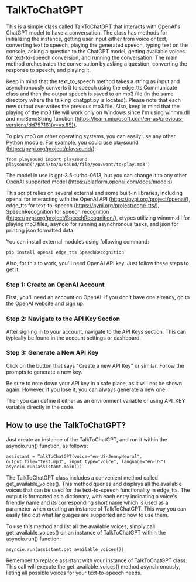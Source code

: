 # TalkToChatGPT

This is a simple class called TalkToChatGPT that interacts with OpenAI's ChatGPT model to have a conversation. The class has methods for initializing the instance, getting user input either from voice or text, converting text to speech, playing the generated speech, typing text on the console, asking a question to the ChatGPT model, getting available voices for text-to-speech conversion, and running the conversation. The main method orchestrates the conversation by asking a question, converting the response to speech, and playing it. 

Keep in mind that the text_to_speech method takes a string as input and asynchronously converts it to speech using the edge_tts.Communicate class and then the output speech is saved to an mp3 file (in the same directory where the talking_chatgpt.py is located). Please note that each new output overwrites the previous mp3 file. Also, keep in mind that the playing of the mp3 file will work only on Windows since I'm using winmm.dll and mciSendString function (https://learn.microsoft.com/en-us/previous-versions/dd757161(v=vs.85)). 

To play mp3 on other operating systems, you can easily use any other Python module. For example, you could use playsound (https://pypi.org/project/playsound/):
```
from playsound import playsound
playsound('/path/to/a/sound/file/you/want/to/play.mp3')
```

The model in use is gpt-3.5-turbo-0613, but you can change it to any other OpenAI supported model (https://platform.openai.com/docs/models).

This script relies on several external and some built-in libraries, including openai for interacting with the OpenAI API (https://pypi.org/project/openai/), edge_tts for text-to-speech (https://pypi.org/project/edge-tts/), SpeechRecognition for speech recognition (https://pypi.org/project/SpeechRecognition/), ctypes utilizing winmm.dll for playing mp3 files, asyncio for running asynchronous tasks, and json for printing json formatted data. 

You can install external modules using following command:

```
pip install openai edge_tts SpeechRecognition
```

Also, for this to work, you'll need OpenAI API key. Just follow these steps to get it:

### Step 1: Create an OpenAI Account

First, you'll need an account on OpenAI. If you don't have one already, go to the [OpenAI website](https://beta.openai.com/signup/) and sign up.

### Step 2: Navigate to the API Key Section

After signing in to your account, navigate to the API Keys section. This can typically be found in the account settings or dashboard.

### Step 3: Generate a New API Key

Click on the button that says "Create a new API Key" or similar. Follow the prompts to generate a new key. 

Be sure to note down your API key in a safe place, as it will not be shown again. However, if you lose it, you can always generate a new one.

Then you can define it either as an environment variable or using API_KEY variable directly in the code.

## How to use the TalkToChatGPT?

Just create an instance of the TalkToChatGPT, and run it within the asyncio.run() function, as follows:

```
assistant = TalkToChatGPT(voice="en-US-JennyNeural", output_file="test.mp3", input_type="voice", language="en-US")
asyncio.run(assistant.main())
```

The TalkToChatGPT class includes a convenient method called get_available_voices(). This method queries and displays all the available voices that can be used for the text-to-speech functionality in edge_tts. The output is formatted as a dictionary, with each entry indicating a voice's friendly name and its corresponding short name which is used as a parameter when creating an instance of TalkToChatGPT. This way you can easily find out what languages are supported and how to use them.

To use this method and list all the available voices, simply call get_available_voices() on an instance of TalkToChatGPT within the asyncio.run() function:

```
asyncio.run(assistant.get_available_voices())
```

Remember to replace assistant with your instance of TalkToChatGPT class. This call will execute the get_available_voices() method asynchronously, listing all possible voices for your text-to-speech needs.


